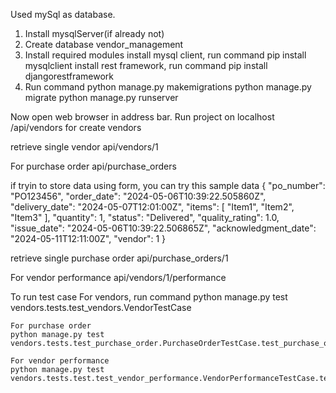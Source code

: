Used mySql as database.
1. Install mysqlServer(if already not)
2. Create database vendor_management
3. Install required modules
install mysql client, run command pip install mysqlclient
install rest framework, run command pip install djangorestframework 
4. Run command 
    python manage.py makemigrations
    python manage.py migrate
    python manage.py runserver

Now open web browser in address bar. Run project on localhost
/api/vendors for create vendors

retrieve single vendor
api/vendors/1

For purchase order
api/purchase_orders

if tryin to store data using form, you can try this sample data
{
    "po_number": "PO123456",
    "order_date": "2024-05-06T10:39:22.505860Z",
    "delivery_date": "2024-05-07T12:01:00Z",
    "items": [
        "Item1",
        "Item2",
        "Item3"
    ],
    "quantity": 1,
    "status": "Delivered",
    "quality_rating": 1.0,
    "issue_date": "2024-05-06T10:39:22.506865Z",
    "acknowledgment_date": "2024-05-11T12:11:00Z",
    "vendor": 1
}

retrieve single purchase order
api/purchase_orders/1

For vendor performance
api/vendors/1/performance


To run test case
    For vendors, run command 
    python manage.py test vendors.tests.test_vendors.VendorTestCase

    For purchase order
    python manage.py test vendors.tests.test_purchase_order.PurchaseOrderTestCase.test_purchase_order_creation

    For vendor performance
    python manage.py test vendors.tests.test.test_vendor_performance.VendorPerformanceTestCase.test_vendor_performance